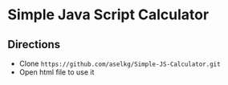 # Simple Java Script Calculator

## Directions
* Clone `https://github.com/aselkg/Simple-JS-Calculator.git`
* Open html file to use it
